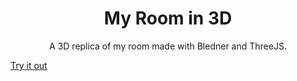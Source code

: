 <h1 align="center">My Room in 3D</h1>

<p align="center">A 3D replica of my room made with Bledner and ThreeJS.</p>

<a href="https://bishwajitcadhikary.github.io/MyRoom">Try it out</a>
